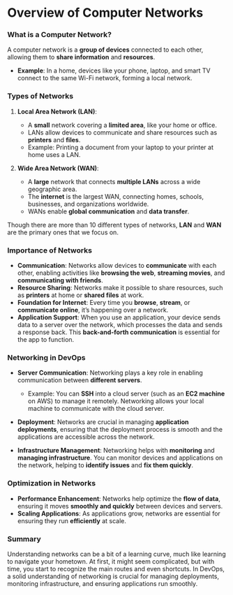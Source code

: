 # Overview of Computer Networks

### What is a Computer Network?

A computer network is a **group of devices** connected to each other, allowing them to **share information** and **resources**. 

- **Example**: In a home, devices like your phone, laptop, and smart TV connect to the same Wi-Fi network, forming a local network.

### Types of Networks

1. **Local Area Network (LAN)**:
   - A **small** network covering a **limited area**, like your home or office.
   - LANs allow devices to communicate and share resources such as **printers** and **files**.
   - Example: Printing a document from your laptop to your printer at home uses a LAN.

2. **Wide Area Network (WAN)**:
   - A **large** network that connects **multiple LANs** across a wide geographic area.
   - The **internet** is the largest WAN, connecting homes, schools, businesses, and organizations worldwide.
   - WANs enable **global communication** and **data transfer**.

Though there are more than 10 different types of networks, **LAN** and **WAN** are the primary ones that we focus on.

### Importance of Networks

- **Communication**: Networks allow devices to **communicate** with each other, enabling activities like **browsing the web**, **streaming movies**, and **communicating with friends**.
- **Resource Sharing**: Networks make it possible to share resources, such as **printers** at home or **shared files** at work.
- **Foundation for Internet**: Every time you **browse**, **stream**, or **communicate online**, it’s happening over a network.
- **Application Support**: When you use an application, your device sends data to a server over the network, which processes the data and sends a response back. This **back-and-forth communication** is essential for the app to function.

### Networking in DevOps

- **Server Communication**: Networking plays a key role in enabling communication between **different servers**. 
  - Example: You can **SSH** into a cloud server (such as an **EC2 machine** on AWS) to manage it remotely. Networking allows your local machine to communicate with the cloud server.

- **Deployment**: Networks are crucial in managing **application deployments**, ensuring that the deployment process is smooth and the applications are accessible across the network.

- **Infrastructure Management**: Networking helps with **monitoring** and **managing infrastructure**. You can monitor devices and applications on the network, helping to **identify issues** and **fix them quickly**.

### Optimization in Networks

- **Performance Enhancement**: Networks help optimize the **flow of data**, ensuring it moves **smoothly and quickly** between devices and servers.
- **Scaling Applications**: As applications grow, networks are essential for ensuring they run **efficiently** at scale.

### Summary

Understanding networks can be a bit of a learning curve, much like learning to navigate your hometown. At first, it might seem complicated, but with time, you start to recognize the main routes and even shortcuts. In DevOps, a solid understanding of networking is crucial for managing deployments, monitoring infrastructure, and ensuring applications run smoothly.
